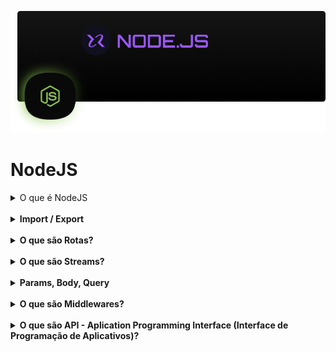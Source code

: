 ![NodeJS](./cover.png)

# NodeJS

<details>
  <summary>O que é NodeJS</summary>
  É uma plataforma que utiliza <b>V8 Engine</b> para executar aplicações back-end em JavaScript no server-side. <br />
  Como: Envio de email, conexões a banco de dados, web sever, api, chatbots, e muito mais. <br />
  <a href="https://nodejs.org/en/download/"><b>Download NodeJS</b></a>
  <img src="./nodejs.png" />
  Utiliza Módulos / Packages para construir aplicações. <br />
  NodeJS - Possui gerenciadores de pacotes, o famoso NPM, existe seu principal concorrente YARN. <br />
  Gerenciadores de pacotes permitem instalar e disponibilizar bibliotecas de tercceiros de uma forma muito simples (npm i nome_do_pacote, yarn add nome_do_pacote). <br />
  NodeJS trabalha com sistemas de módulos. <br />
  NodeJS possui conjuntos de modulos próprios: <br />
  FileSystem - Para leitura e escrita de arquivos. <br />
  http - Para metodos http e rotas. <br />
  NodeJS é baseado em sistema de event loops, ou seja, em eventos. <br />
  Internamente possui um espaço para uma pilha de funções que vão entrando. <br />
  NodeJS (O Boss) - É single-thred, porém possui 4 threds
  "funcionários especializados" para quem ele delega as funções. <br />
  Seu diferencial é separar funções simples de funções temporais e promises,
  sendo assim: Non-blocking I/O (não bloqueante), ou seja, ao delegar funções
  para seus "funcionários especializados" ele fica livre para tratar de outras
  funções. <br />
  ao iniciar um projeto é comum que os arquivos de configuração JS fiquem em uma pasta "src". <br />
  Ao iniciar um projeto com <b>node/npm</b> é criado um arquivo package.json. <br />
  <b>npm init -y</b> - Comando para iniciar projeto em NodeJS. <br />
  <b>package.json</b> - Arquivo de configuração e descrição do projeto iniciado com npm. <br />
  <b>scripts</b> - Responsável por executar comandos e assim executar os scripts dentro de outros arquivos. <br />
  <b>server.js<b> - Arquivo de configuração contendo os métodos http/Express/NextJS para criação de server e rotas do projeto. <br />
  <b>--watch --no-warnings<b> - Comando que permite o NodeJS monitorar alterações em arquivos e fazer um reload/reinicie o servidor express. <br />
</details>
<br />

<details>
  <summary>Import / Export</summary>
  NodeJS aceita duas formas de importar e exportar módulos. <br />
  module.exports = {names_module} / require('names_module'): É o commonJS, modo como NodeJS importa e exporta módulos. <br />
  import / export: É o ES6Modules, modo como JS importa e exporta módulos. <br />
  <b>"type": "module"</b> - Opção do package.json que permite NodeJS aceitar ES6Modules. <br />
</details>
<br />

<details>
  <summary>O que são Rotas?</summary>
  Rotas são caminho de entrada dentro da aplicação / API. <br />
  Cada rota possui diferentes funções e verbos HTTP para descrever determinada ação (requisição / resposta). <br />
  <b>GET</b> - Solicita uma informação (lista, id). <br />
  <b>POST</b> - Enviar dados. <br />
  <b>PUT</b> - Atualizar mais de um dado, deve receber um route params (rota/:id), para identificar corretamente qual dado buscar, atualizar ou deletar. <br />
  <b>DELETE</b> - Deletar algum dado, geralmente é referenciado por ID, deve receber um route params (rota/:id), para identificar corretamente qual dado buscar, atualizar ou deletar. <br />
  <b>PATCH</b> - Atualizar um único dado, deve receber um route params (rota/:id), para identificar corretamente qual dado buscar, atualizar ou deletar. <br />
  <b>Status Code</b> - São status code que informam o status das requisições, geralmente são formados por 3 digitos, sendo o primeiro a categria: <br />
  <b>100</b> - São da categora informativo (solicitação aceita, em processo, etc). <br />
  <b>200</b> - Sucesso (Cadastrado com sucesso, requisição ok). <br />
  <b>300</b> - Redirecionamento (arquivo movido, etc). <br />
  <b>400</b> - Erros do lado do cliente (requisição não atendida, não encontrado, etc). <br />
  <b>500</b> - Erro do lado do servidor (erro interno, etc). <br />
</details>
<br />

<details>
  <summary>O que são Streams?</summary>
  NodeJS trouxe uma solução performática de forma simplificada em entregas de aquivos "chunks". <br />
  Básicamente seria ler e manipular pequenas partes de algum conteúdo (música, filme, texto) antes de obte-lo por completo. <br />
  NodeJS possui diversas portas de I/O (req: Readable Streams, res: Writable Streams) ou stdin: Readable Streams / stdout: Writable Streams comandos lidos do terminal pelo process do node. <br />
  Os chunks precisam ser convertidos de tipos primitivos (int, string, bool, etc) em Buffer para serem lidos. <br />
  Em outros casos como leitura em formato JSON é necessário que o arquivo seja lido por completo para ser manipulado. <br />
  Para isso é criado um array de buffer e a request é percorrido e os dados inseridos no array de buffer. <br />
  Buffer é uma representação de um espaço na memória do computador, usado para transitar dados de uma maneira muito rápida, os dados armazenado no Buffer, são em binários. Desta forma é mais rápido e performático por que a memória do computador só armazena dados 0/1 usando pulso de energia. Então converter String unicode UTF-8 para binários hexadecimal (16bits) para armazenar na memória flash é mais rápido e performático. <br />
  <b>buff = Buffer.from('hello')</b>. <br />
  <b>console.log(buff)</b> -> Buffer 68 65 6c 6c 6f <br />
</details>
<br />

<details>
  <summary>Params, Body, Query</summary>
  Route Params - São parâmetros das rotas, sua caracteristica é serem separados por :id, servem para buscar, identificar, editar ou deletar um recurso. <br />
  uso: let params = req.params; <br />
  Query Params - São parâmetros das rotas, sua caracteristica é serem separados por ?key=value&order=desc / ?userId=1&name=Diogo, servem para filtrar/paginação um recurso. <br />
  uso: let params = req.query; <br />
  Body Params - São parâmetros passados como objetos, sua caracteristica é serem passados no corpo / formulário da requisição geralmente como JSON, { "name" = "Diogo", lastname = "Realles"} servem para inserir/alterar um recurso. <br />
  uso: let body = req.body; <br />
</details>
<br />

<details>
  <summary>O que são Middlewares?</summary>
  São interceptadores, ou seja, são funções que executam entre uma requisição e resposta da aplicação. Possuem acesso e podem transformar os dados de request e response. <br />
  Middleware - São função que fica entre a requisição e resposta, geralmente utilizada para validação de tokken, tipo de usuário. <br />
  Funções midlewares recebem 3 parâmetros (req, res, next) *parâmetro next é responsável por dar continuidade ou não ao middleware. <br />
  Como toda função, middlewares devem ser chamados/invocados. <br />
  Middleware pode ser chamado de duas formas: <br />
  1 - Chamado como segundo parâmetro nas chamadas dos métodos das rotas, ficando entre a rota e req, res. Podem ser adicionados mais middlewares. *Esse modo serve para uma rota em específico. <br />
  2 - Utilizand método ".use( )": server.use(função_middleware); \*Este modo ficará disponível para todas as rotas abaixo deste ".use( )". <br />
</details>
<br />

<details>
  <summary>O que são API - Aplication Programming Interface (Interface de Programação de Aplicativos)?</summary>
  São regras de como as aplicações podem e devem se comunicar. <br />
  Rest - Representation State Transfer (Transferência Representacional de Estado). <br />
  É um modelo de arquitetura, um padrão, ou seja ao aplicar as regras e padrões. <br />
  Rest a API fica no padrão API Rest. <br />
  Rest possui 6 principais regras: <br />
  1 - Separar responsabilidades entre Cliente e Servidor. <br />
  2 - Deve fornecer todas as informações como se fosse a primeiro pedido. <br />
  3 - Suporte para cache. <br />
  4 - Fácil identificações de recursos, representações, feedbacks. <br />
  5 - Ser construidas por camadas (segurança, recursos, etc). <br />
  6 - Ser modular. <br />
  API RestFul - Ao aplicar regras como: <br />
  Utilização correta dos verbos HTTP e dos Status Code e padrões de Rest em uma API ela é considerada API RestFul. <br />
</details>
<br />
